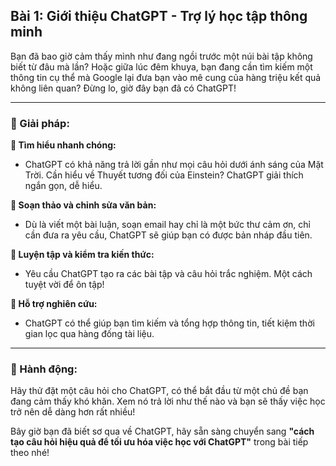 ## Bài 1: Giới thiệu ChatGPT - Trợ lý học tập thông minh

Bạn đã bao giờ cảm thấy mình như đang ngồi trước một núi bài tập không biết từ đâu mà lần? Hoặc giữa lúc đêm khuya, bạn đang cần tìm kiếm một thông tin cụ thể mà Google lại đưa bạn vào mê cung của hàng triệu kết quả không liên quan? Đừng lo, giờ đây bạn đã có ChatGPT!

---

### 📌 Giải pháp:

**🔹 Tìm hiểu nhanh chóng:**
- ChatGPT có khả năng trả lời gần như mọi câu hỏi dưới ánh sáng của Mặt Trời. Cần hiểu về Thuyết tương đối của Einstein? ChatGPT giải thích ngắn gọn, dễ hiểu.

**🔹 Soạn thảo và chỉnh sửa văn bản:**
- Dù là viết một bài luận, soạn email hay chỉ là một bức thư cảm ơn, chỉ cần đưa ra yêu cầu, ChatGPT sẽ giúp bạn có được bản nháp đầu tiên.

**🔹 Luyện tập và kiểm tra kiến thức:**
- Yêu cầu ChatGPT tạo ra các bài tập và câu hỏi trắc nghiệm. Một cách tuyệt vời để ôn tập!

**🔹 Hỗ trợ nghiên cứu:**
- ChatGPT có thể giúp bạn tìm kiếm và tổng hợp thông tin, tiết kiệm thời gian lọc qua hàng đống tài liệu.

---

### 🚀 Hành động:

Hãy thử đặt một câu hỏi cho ChatGPT, có thể bắt đầu từ một chủ đề bạn đang cảm thấy khó khăn. Xem nó trả lời như thế nào và bạn sẽ thấy việc học trở nên dễ dàng hơn rất nhiều!

Bây giờ bạn đã biết sơ qua về ChatGPT, hãy sẵn sàng chuyển sang **"cách tạo câu hỏi hiệu quả để tối ưu hóa việc học với ChatGPT"** trong bài tiếp theo nhé!